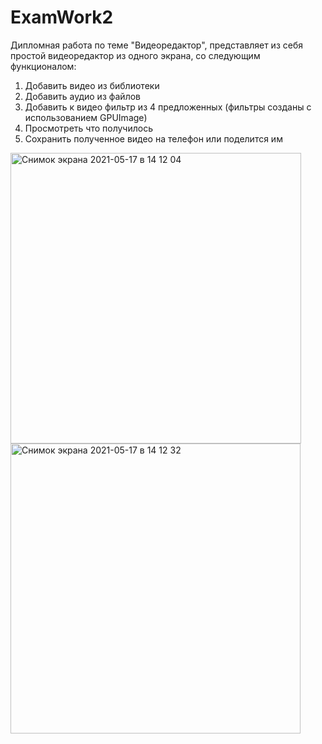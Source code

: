 # ExamWork2
Дипломная работа по теме "Видеоредактор", представляет из себя простой видеоредактор из одного экрана, со следующим функционалом:
1. Добавить видео из библиотеки
2. Добавить аудио из файлов
3. Добавить к видео фильтр из 4 предложенных (фильтры созданы с использованием GPUImage)
4. Просмотреть что получилось
5. Сохранить полученное видео на телефон или поделится им

<img width="465" alt="Снимок экрана 2021-05-17 в 14 12 04" src="https://user-images.githubusercontent.com/63013272/118479963-52232600-b71a-11eb-8499-1a2148edc972.png"> <img width="464" alt="Снимок экрана 2021-05-17 в 14 12 32" src="https://user-images.githubusercontent.com/63013272/118479974-53ece980-b71a-11eb-9968-26352dd4c9de.png">


